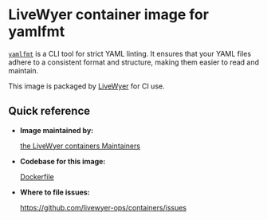 # LiveWyer container image for yamlfmt

[`yamlfmt`](https://github.com/google/yamlfmt) is a CLI tool for strict YAML linting.
It ensures that your YAML files adhere to a consistent format and structure, making them easier to read and maintain.

This image is packaged by [LiveWyer](https://livewyer.io) for CI use.

## Quick reference

* __Image maintained by:__

  [the LiveWyer containers Maintainers](https://github.com/livewyer-ops/containers/tree/main)

* __Codebase for this image:__

  [Dockerfile](https://github.com/livewyer-ops/containers/blob/main/containers/yamlfmt/Dockerfile)

* __Where to file issues:__

    https://github.com/livewyer-ops/containers/issues